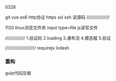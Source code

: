 0328


git 
vue
es6
http协议 https ssl ssh 
读源码
///////////////

1120
linux浏览文件夹  input type=file
js读写文件


/////////////
1.验证码
2.loading
3.瀑布流
4.模态框
5.验证


////////////////////
requirejs
lodash
### 重构
gulp代码压缩

